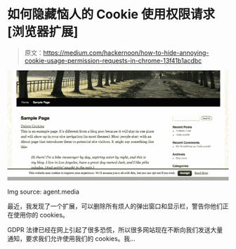 # 如何隐藏恼人的 Cookie 使用权限请求[浏览器扩展]

> 原文：<https://medium.com/hackernoon/how-to-hide-annoying-cookie-usage-permission-requests-in-chrome-13f41b1acdbc>

![](img/e4d2d7cf9ede5fc11449b857766bb37c.png)

Img source: agent.media

最近，我发现了一个扩展，可以删除所有烦人的弹出窗口和显示栏，警告你他们正在使用你的 cookies。

GDPR 法律已经在网上引起了很多恐慌，所以很多网站现在不断向我们发送大量通知，要求我们允许使用我们的 cookies。我…